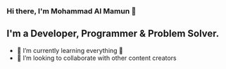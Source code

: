 ### Hi there, I'm Mohammad Al Mamun 👋 

## I'm a Developer, Programmer & Problem Solver.
- 🌱 I’m currently learning everything 🤣
- 👯 I’m looking to collaborate with other content creators

<br />


